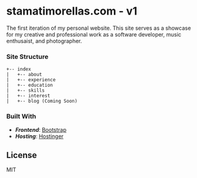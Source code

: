 # stamatimorellas.com - v1
The first iteration of my personal website. This site serves as a showcase for my creative and professional work as a software developer, music enthusaist, and photographer. 


### Site Structure

```
+-- index
|   +-- about
|   +-- experience
|   +-- education
|   +-- skills
|   +-- interest
|   +-- blog (Coming Soon)
```

### Built With 

* ***Frontend***: [Bootstrap](https://getbootstrap.com/)
* ***Hosting***: [Hostinger](https://hostinger.com)

## License

MIT